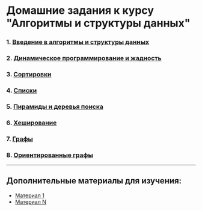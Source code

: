 # Домашние задания к курсу "Алгоритмы и структуры данных"


### 1. [Введение в алгоритмы и структуры данных](tasks/Intro.md)

### 2. [Динамическое программирование и жадность](tasks/Dynamics.md)

### 3. [Сортировки](tasks/Sorts.md)

### 4. [Списки](tasks/Lists.md)

### 5. [Пирамиды и деревья поиска](tasks/Trees.md) 

### 6. [Хеширование](tasks/Hash.md)

### 7. [Графы](tasks/Graphs.md)

### 8. [Ориентированные графы](tasks/DirGraph.md)

------------

## Дополнительные материалы для изучения:

- [Материал 1]()
- [Материал N]()
